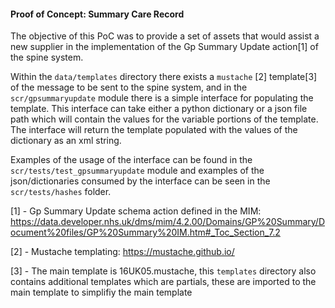 #### **Proof of Concept: Summary Care Record**

The objective of this PoC was to provide a set of assets that would assist a new supplier in the implementation of the Gp Summary Update action[1] of the spine system. 

Within the `data/templates` directory there exists a `mustache` [2] template[3] of the message to be sent to the spine system, and in the `scr/gpsummaryupdate` module there is a simple interface for populating the template. This interface can take either a python dictionary or a json file path which will contain the values for the variable portions of the template. The interface will return the template populated with the values of the dictionary as an xml string.

Examples of the usage of the interface can be found in the `scr/tests/test_gpsummaryupdate` module and examples of the 
json/dictionaries consumed by the interface can be seen in the `scr/tests/hashes` folder.

[1] - Gp Summary Update schema action defined in the MIM: https://data.developer.nhs.uk/dms/mim/4.2.00/Domains/GP%20Summary/Document%20files/GP%20Summary%20IM.htm#_Toc_Section_7.2

[2] - Mustache templating: https://mustache.github.io/

[3] - The main template is 16UK05.mustache, this `templates` directory also contains additional templates which are partials, these are imported to the main template to simplifiy the main template
